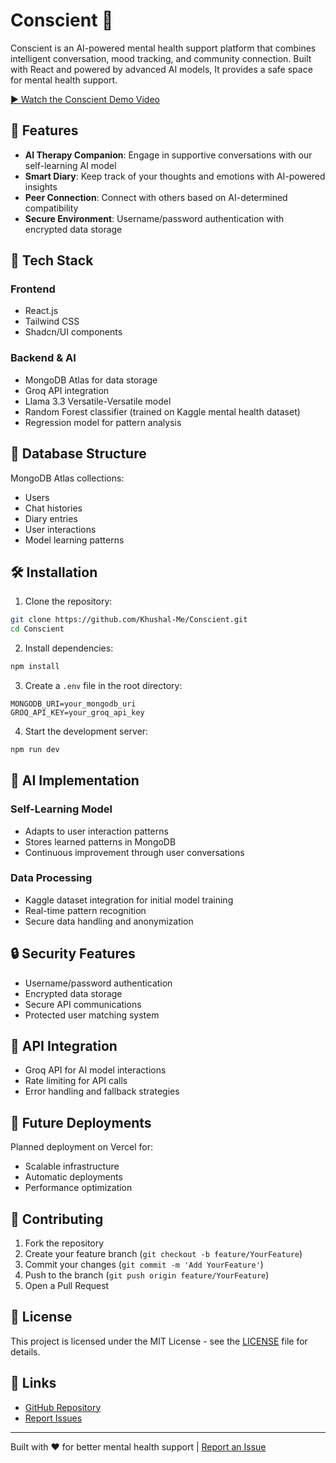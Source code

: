 # Conscient 🧠

Conscient is an AI-powered mental health support platform that combines intelligent conversation, mood tracking, and community connection. Built with React and powered by advanced AI models, It provides a safe space for mental health support.

[▶️ Watch the Conscient Demo Video](https://www.youtube.com/watch?v=dE0HKtUL-vY)

## 🌟 Features

- **AI Therapy Companion**: Engage in supportive conversations with our self-learning AI model
- **Smart Diary**: Keep track of your thoughts and emotions with AI-powered insights
- **Peer Connection**: Connect with others based on AI-determined compatibility
- **Secure Environment**: Username/password authentication with encrypted data storage

## 🚀 Tech Stack

### Frontend
- React.js
- Tailwind CSS
- Shadcn/UI components

### Backend & AI
- MongoDB Atlas for data storage
- Groq API integration
- Llama 3.3 Versatile-Versatile model
- Random Forest classifier (trained on Kaggle mental health dataset)
- Regression model for pattern analysis

## 💾 Database Structure

MongoDB Atlas collections:
- Users
- Chat histories
- Diary entries
- User interactions
- Model learning patterns

## 🛠️ Installation

1. Clone the repository:
```bash
git clone https://github.com/Khushal-Me/Conscient.git
cd Conscient
```

2. Install dependencies:
```bash
npm install
```

3. Create a `.env` file in the root directory:
```env
MONGODB_URI=your_mongodb_uri
GROQ_API_KEY=your_groq_api_key
```

4. Start the development server:
```bash
npm run dev
```

## 🤖 AI Implementation

### Self-Learning Model
- Adapts to user interaction patterns
- Stores learned patterns in MongoDB
- Continuous improvement through user conversations

### Data Processing
- Kaggle dataset integration for initial model training
- Real-time pattern recognition
- Secure data handling and anonymization

## 🔒 Security Features

- Username/password authentication
- Encrypted data storage
- Secure API communications
- Protected user matching system

## 🔄 API Integration

- Groq API for AI model interactions
- Rate limiting for API calls
- Error handling and fallback strategies

## 🚀 Future Deployments

Planned deployment on Vercel for:
- Scalable infrastructure
- Automatic deployments
- Performance optimization

## 🤝 Contributing

1. Fork the repository
2. Create your feature branch (`git checkout -b feature/YourFeature`)
3. Commit your changes (`git commit -m 'Add YourFeature'`)
4. Push to the branch (`git push origin feature/YourFeature`)
5. Open a Pull Request

## 📜 License

This project is licensed under the MIT License - see the [LICENSE](LICENSE) file for details.

## 🔗 Links

- [GitHub Repository](https://github.com/Khushal-Me/Conscient)
- [Report Issues](https://github.com/Khushal-Me/Conscient/issues)

---

Built with ❤️ for better mental health support | [Report an Issue](https://github.com/Khushal-Me/Conscient/issues)
